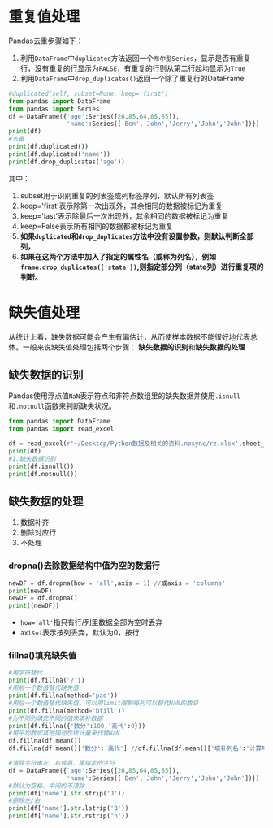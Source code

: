 # 重复值处理
Pandas去重步骤如下：
1. 利用`DataFrame`中`duplicated`方法返回一个`布尔型Series`，显示是否有重复行，没有重复的行显示为`FALSE`，有重复的行则从第二行起均显示为`True`
2. 利用`DataFrame`中`drop_duplicates()`返回一个除了重复行的DataFrame
```python
#duplicated(self, subset=None, keep='first')
from pandas import DataFrame
from pandas import Series
df = DataFrame({'age':Series([26,85,64,85,85]),
                'name':Series(['Ben','John','Jerry','John','John'])})
print(df)
#去重
print(df.duplicated())
print(df.duplicated('name'))
print(df.drop_duplicates('age'))
```
其中：
1. subset用于识别重复的列表签或列标签序列，默认所有列表签
2. keep='first'表示除第一次出现外，其余相同的数据被标记为重复
3. keep='last'表示除最后一次出现外，其余相同的数据被标记为重复
4. keep=False表示所有相同的数据都被标记为重复
5. **如果`duplicated`和`drop_duplicates`方法中没有设置参数，则默认判断全部列，**
6. **如果在这两个方法中加入了指定的属性名（或称为列名），例如`frame.drop_duplicates(['state'])`,则指定部分列（state列）进行重复项的判断。**

# 缺失值处理
从统计上看，缺失数据可能会产生有偏估计，从而使样本数据不能很好地代表总体。一般来说缺失值处理包括两个步骤：
**缺失数据的识别**和**缺失数据的处理**
## 缺失数据的识别
Pandas使用浮点值`NaN`表示符点和非符点数组里的缺失数据并使用`.isnull`和`.notnull`函数来判断缺失状况。
```python
from pandas import DataFrame
from pandas import read_excel

df = read_excel(r'~/Desktop/Python数据及相关的资料.nosync/rz.xlsx',sheet_name='Sheet2')
print(df)
#1.缺失数据识别
print(df.isnull())
print(df.notnull())
```
## 缺失数据的处理
1. 数据补齐
2. 删除对应行
3. 不处理
### dropna()去除数据结构中值为空的数据行
```python
newDF = df.dropna(how = 'all',axis = 1) //或axis = 'columns'
print(newDF)
newDF = df.dropna()
print((newDF))
```
+ `how='all'`指只有行/列里数据全部为空时丢弃
+ `axis=1`表示按列丢弃，默认为0，按行
### fillna()填充缺失值
```python
#用字符替代
print(df.fillna('?'))
#用前一个数值替代缺失值
print(df.fillna(method='pad'))
#用后一个数值替代缺失值，可以用limit限制每列可以替代NaN的数目
print(df.fillna(method='bfill'))
#为不同列填充不同的值来填补数据
print(df.fillna({'数分':100,'高代':0}))
#用平均数或其他描述性统计量来代替NaN
df.fillna(df.mean())
df.fillna(df.mean()['数分':'高代'] //df.fillna(df.mean()['填补列名':'计算均值的列名'])

#清除字符串左、右或首、尾指定的字符
df = DataFrame({'age':Series([26,85,64,85,85]),
                'name':Series(['Ben','John','Jerry','John','John'])})
#默认为空格，中间的不清除
print(df['name'].str.strip('J'))
#删除左/右
print(df['name'].str.lstrip('B'))
print(df['name'].str.rstrip('n'))
```
